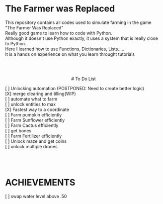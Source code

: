<p align="center">

# The Farmer was Replaced <br/>
This repository contains all codes used to simulate farming in the game "The Farmer Was Replaced"<br/>
Really good game to learn how to code with Python.<br/>
Although it doesn't use Python exactly, it uses a system that is really close to Python.<br/>
Here I learned how to use Functions, Dictionaries, Lists..... <br/>
It is a hands on experience on what you learn throught tutorials <br/>
</p>
<br/>
<br/>

<p align="center">
# To Do List <br/>
</p>

[ ] Unlocking automation (POSTPONED: Need to create better logic)<br/>
[X] merge clearing and tilling(WIP)<br/>
[ ] automate what to farm<br/>
[ ] unlock entities to max<br/>
[X] Fastest way to a coordinate<br/>
[ ] Farm pumpkin efficiently<br/>
[ ] Farm Sunflower efficiently<br/>
[ ] Farm Cactus efficiently<br/>
[ ] get bones<br/>
[ ] Farm Fertilizer efficiently<br/>
[ ] Unlock maze and get coins<br/>
[ ] unlock multiple drones<br/>
<br/>
<br/>
<br/>

# ACHIEVEMENTS<br/>
[ ] swap water level above .50<br/>
